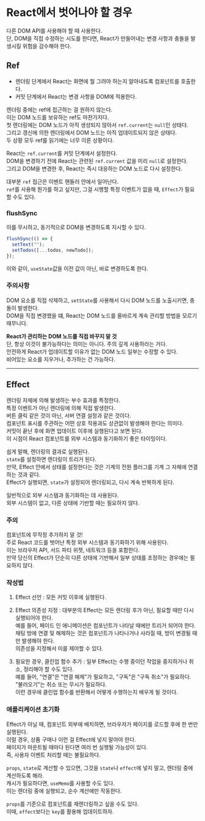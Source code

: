 # React에서 벗어나야 할 경우

다른 DOM API를 사용해야 할 때 사용한다. <br />
단, DOM을 직접 수정하는 시도를 한다면, React가 만들어내는 변경 사항과 충돌을 발생시킬 위험을 감수해야 한다.

## Ref

- 렌더링 단계에서 React는 화면에 뭘 그려야 하는지 알아내도록 컴포넌트를 호출한다. <br />
- 커밋 단계에서 React는 변경 사항을 DOM에 적용한다.

렌더링 중에는 ref에 접근하는 걸 원하지 않는다. <br />
이는 DOM 노드를 보유하는 ref도 마찬가지다. <br />
첫 렌더링에는 DOM 노드가 아직 생성되지 않아서 `ref.current`는 `null`인 상태다. <br />
그리고 갱신에 의한 렌더링에서 DOM 노드는 아직 업데이트되지 않은 상태다. <br />
두 상황 모두 ref를 읽기에는 너무 이른 상황이다.

React는 `ref.current`를 커밋 단계에서 설정한다. <br />
DOM을 변경하기 전에 React는 관련된 `ref.current` 값을 미리 `null`로 설정한다. <br />
그리고 DOM을 변경한 후, React는 즉시 대응하는 DOM 노드로 다시 설정한다.

대부분 `ref` 접근은 이벤트 핸들러 안에서 일어난다. <br />
`ref`를 사용해 뭔가를 하고 싶지만, 그걸 시행할 특정 이벤트가 없을 때, `Effect`가 필요할 수도 있다.

### flushSync

이를 무시하고, 동기적으로 DOM을 변경하도록 지시할 수 있다.

```javascript
flushSync(() => {
  setText("");
  setTodos([...todos, newTodo]);
});
```

이와 같이, `useState`값을 이전 값이 아닌, 바로 변경하도록 한다.

### 주의사항

DOM 요소를 직접 삭제하고, `setState`를 사용해서 다시 DOM 노드를 노출시키면, 충돌이 발생한다. <br />
DOM을 직접 변경했을 떄, React는 DOM 노드를 올바르게 계속 관리할 방법을 모르기 때무니다.

**React가 관리하는 DOM 노드를 직접 바꾸지 말 것** <br />
단, 항상 이것이 불가능하다는 의미는 아니다. 주의 깊게 사용하라는 거다. <br />
안전하게 React가 업데이트할 이유가 없는 DOM 노드 일부는 수정할 수 있다. <br />
비어있는 요소를 지우거나, 추가하는 건 가능하다.

---

## Effect

렌더링 자체에 의해 발생하는 부수 효과를 특정한다. <br />
특정 이벤트가 아닌 렌더링에 의해 직접 발생한다. <br />
버튼 클릭 같은 것이 아닌, 서버 연결 설정과 같은 것이다. <br />
컴포넌트 표시를 주관하는 어떤 상호 작용과도 상관없이 발생해야 한다는 의미다. <br />
커밋이 끝난 후에 화면 업데이트 이후에 실행된다고 보면 된다. <br />
이 시점이 React 컴포넌트를 외부 시스템과 동기화하기 좋은 타이밍이다.

쉽게 말해, 렌더링의 결과로 실행된다. <br />
`state`를 설정하면 렌더링이 트리거 된다. <br />
만약, Effect 안에서 상태를 설정한다는 것은 기계의 전원 플러그를 기계 그 자체에 연결하는 것과 같다. <br />
Effect가 실행되면, `state`가 설정되어 렌더링되고, 다시 계속 반복하게 된다.

일반적으로 외부 시스템과 동기화하는 데 사용된다. <br />
외부 시스템이 없고, 다른 상태에 기반할 때는 필요하지 않다.

### 주의

컴포넌트에 무작정 추가하지 말 것! <br />
주로 React 코드를 벗어난 특정 외부 시스템과 동기화하기 위해 사용된다. <br />
이는 브라우저 API, 서드 파티 위젯, 네트워크 등을 포함한다. <br />
만약 당신의 Effect가 단순히 다른 상태에 기반해서 일부 상태를 조정하는 경우에는 필요하지 않다.

### 작성법

1. Effect 선언 : 모든 커밋 이후에 실행된다.

2. Effect 의존성 지정 : 대부분의 Effect는 모든 렌더링 후가 아닌, 필요할 때만 다시 실행되어야 한다. <br />
   예를 들어, 페이드 인 애니메이션은 컴포넌트가 나타날 때에만 트리거 되어야 한다. <br />
   채팅 방에 연결 및 해제하는 것은 컴포넌트가 나타나거나 사라질 때, 방이 변경될 때만 발생해야 한다. <br />
   의존성을 지정해서 이를 제어할 수 있다.

3. 필요한 경우, 클린업 함수 추가 : 일부 Effect는 수행 중이던 작업을 중지하거나 취소, 정리해야 할 수도 있다. <br />
   예를 들어, "연결"은 "연결 해제"가 필요하고, "구독"은 "구독 취소"가 필요하다. <br />
   "불러오기"는 취소 또는 무시가 필요하다. <br />
   이런 경우에 클린업 함수를 반환해서 어떻게 수행하는지 배우게 될 것이다.

### 애플리케이션 초기화

Effect가 아닐 때, 컴포넌트 외부에 배치하면, 브라우저가 페이지를 로드할 후에 한 번만 실행된다. <br />
이럴 경우, 상품 구매나 이런 걸 Effect에 넣지 말아야 한다. <br />
페이지가 마운트될 때마다 된다면 여러 번 실행될 가능성이 있다. <br />
즉, 사용자 이벤트 처리할 때는 불필요하다.

`props`, `state`로 계산할 수 있으면, 그것을 `state`나 `effect`에 넣지 말고, 렌더링 중에 계산하도록 해라. <br />
캐시가 필요하다면, `useMemo`를 사용할 수도 있다. <br />
이는 렌더링 중에 실행되고, 순수 계산에만 작동한다.

`props`를 기준으로 컴포넌트를 재렌더링하고 싶을 수도 있다. <br />
이때, `effect`보다는 `key`를 활용해 업데이트하자.
